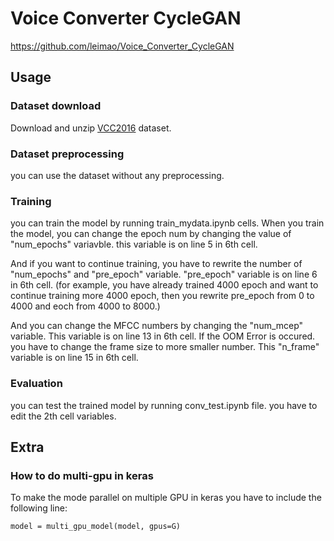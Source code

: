 # Voice Converter CycleGAN

https://github.com/leimao/Voice_Converter_CycleGAN



## Usage


### Dataset download
Download and unzip [VCC2016](https://datashare.is.ed.ac.uk/handle/10283/2211) dataset.

### Dataset preprocessing
you can use the dataset without any preprocessing.

### Training
you can train the model by running train_mydata.ipynb cells.
When you train the model, you can change the epoch num by changing the value of "num_epochs" variavble. this variable is on line 5 in 6th cell.

And if you want to continue training, you have to rewrite the number of "num_epochs" and "pre_epoch" variable. "pre_epoch" variable is on line 6 in 6th cell.
(for example, you have already trained 4000 epoch and want to continue training more 4000 epoch, then you rewrite pre_epoch from 0 to 4000 and eoch from 4000 to 8000.)

And you can change the MFCC numbers by changing the "num_mcep" variable. This variable is on line 13 in 6th cell.
If the OOM Error is occured. you have to change the frame size to more smaller number. This "n_frame" variable is on line 15 in 6th cell.

### Evaluation
you can test the trained model by running conv_test.ipynb file.
you have to edit the 2th cell variables.


## Extra

### How to do multi-gpu in keras

To make the mode parallel on multiple GPU in keras you have to include the following line: 

```
model = multi_gpu_model(model, gpus=G)
```
